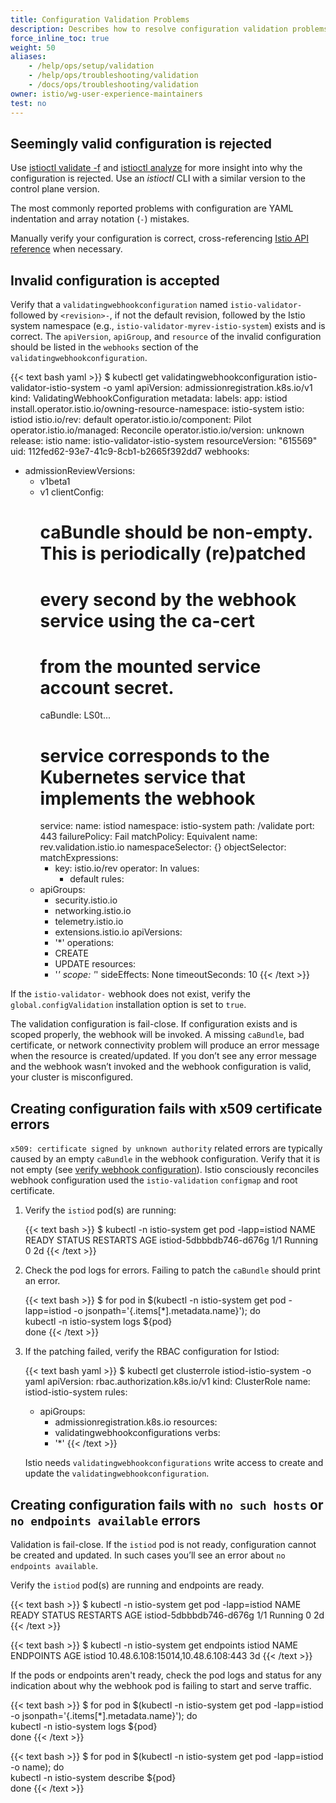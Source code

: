 ```yaml
---
title: Configuration Validation Problems
description: Describes how to resolve configuration validation problems.
force_inline_toc: true
weight: 50
aliases:
    - /help/ops/setup/validation
    - /help/ops/troubleshooting/validation
    - /docs/ops/troubleshooting/validation
owner: istio/wg-user-experience-maintainers
test: no
---
```


## Seemingly valid configuration is rejected

Use [istioctl validate -f](/pt-br/docs/reference/commands/istioctl/#istioctl-validate) and [istioctl analyze](/pt-br/docs/reference/commands/istioctl/#istioctl-analyze) for more insight into why the configuration is rejected.  Use an _istioctl_ CLI with a similar version to the control plane version.

The most commonly reported problems with configuration are YAML indentation and array notation (`-`) mistakes.

Manually verify your configuration is correct, cross-referencing
[Istio API reference](/pt-br/docs/reference/config) when
necessary.

## Invalid configuration is accepted

Verify that a `validatingwebhookconfiguration` named `istio-validator-` followed by
`<revision>-`, if not the default revision, followed by the Istio system namespace
(e.g., `istio-validator-myrev-istio-system`) exists and is correct.
The `apiVersion`, `apiGroup`, and `resource` of the
invalid configuration should be listed in the `webhooks` section of the `validatingwebhookconfiguration`.

{{< text bash yaml >}}
$ kubectl get validatingwebhookconfiguration istio-validator-istio-system -o yaml
apiVersion: admissionregistration.k8s.io/v1
kind: ValidatingWebhookConfiguration
metadata:
  labels:
    app: istiod
    install.operator.istio.io/owning-resource-namespace: istio-system
    istio: istiod
    istio.io/rev: default
    operator.istio.io/component: Pilot
    operator.istio.io/managed: Reconcile
    operator.istio.io/version: unknown
    release: istio
  name: istio-validator-istio-system
  resourceVersion: "615569"
  uid: 112fed62-93e7-41c9-8cb1-b2665f392dd7
webhooks:
- admissionReviewVersions:
  - v1beta1
  - v1
  clientConfig:
    # caBundle should be non-empty. This is periodically (re)patched
    # every second by the webhook service using the ca-cert
    # from the mounted service account secret.
    caBundle: LS0t...
    # service corresponds to the Kubernetes service that implements the webhook
    service:
      name: istiod
      namespace: istio-system
      path: /validate
      port: 443
  failurePolicy: Fail
  matchPolicy: Equivalent
  name: rev.validation.istio.io
  namespaceSelector: {}
  objectSelector:
    matchExpressions:
    - key: istio.io/rev
      operator: In
      values:
      - default
  rules:
  - apiGroups:
    - security.istio.io
    - networking.istio.io
    - telemetry.istio.io
    - extensions.istio.io
    apiVersions:
    - '*'
    operations:
    - CREATE
    - UPDATE
    resources:
    - '*'
    scope: '*'
  sideEffects: None
  timeoutSeconds: 10
{{< /text >}}

If the `istio-validator-` webhook does not exist, verify
the `global.configValidation` installation option is
set to `true`.

The validation configuration is fail-close. If
configuration exists and is scoped properly, the webhook will be
invoked. A missing `caBundle`, bad certificate, or network connectivity
problem will produce an error message when the resource is
created/updated. If you don’t see any error message and the webhook
wasn’t invoked and the webhook configuration is valid, your cluster is
misconfigured.

## Creating configuration fails with x509 certificate errors

`x509: certificate signed by unknown authority` related errors are
typically caused by an empty `caBundle` in the webhook
configuration. Verify that it is not empty (see [verify webhook
configuration](#invalid-configuration-is-accepted)). Istio consciously reconciles webhook configuration
used the `istio-validation` `configmap` and root certificate.

1. Verify the `istiod` pod(s) are running:

    {{< text bash >}}
    $  kubectl -n istio-system get pod -lapp=istiod
    NAME                            READY     STATUS    RESTARTS   AGE
    istiod-5dbbbdb746-d676g   1/1       Running   0          2d
    {{< /text >}}

1. Check the pod logs for errors. Failing to patch the
       `caBundle` should print an error.

    {{< text bash >}}
    $ for pod in $(kubectl -n istio-system get pod -lapp=istiod -o jsonpath='{.items[*].metadata.name}'); do \
        kubectl -n istio-system logs ${pod} \
    done
    {{< /text >}}

1. If the patching failed, verify the RBAC configuration for Istiod:

    {{< text bash yaml >}}
    $ kubectl get clusterrole istiod-istio-system -o yaml
    apiVersion: rbac.authorization.k8s.io/v1
    kind: ClusterRole
      name: istiod-istio-system
    rules:
    - apiGroups:
      - admissionregistration.k8s.io
      resources:
      - validatingwebhookconfigurations
      verbs:
      - '*'
    {{< /text >}}

    Istio needs `validatingwebhookconfigurations` write access to
    create and update the `validatingwebhookconfiguration`.

## Creating configuration fails with `no such hosts` or `no endpoints available` errors

Validation is fail-close. If the `istiod` pod is not ready,
configuration cannot be created and updated.  In such cases you’ll see
an error about `no endpoints available`.

Verify the `istiod` pod(s) are running and endpoints are ready.

{{< text bash >}}
$  kubectl -n istio-system get pod -lapp=istiod
NAME                            READY     STATUS    RESTARTS   AGE
istiod-5dbbbdb746-d676g   1/1       Running   0          2d
{{< /text >}}

{{< text bash >}}
$ kubectl -n istio-system get endpoints istiod
NAME           ENDPOINTS                          AGE
istiod         10.48.6.108:15014,10.48.6.108:443   3d
{{< /text >}}

If the pods or endpoints aren't ready, check the pod logs and
status for any indication about why the webhook pod is failing to start
and serve traffic.

{{< text bash >}}
$ for pod in $(kubectl -n istio-system get pod -lapp=istiod -o jsonpath='{.items[*].metadata.name}'); do \
    kubectl -n istio-system logs ${pod} \
done
{{< /text >}}

{{< text bash >}}
$ for pod in $(kubectl -n istio-system get pod -lapp=istiod -o name); do \
    kubectl -n istio-system describe ${pod} \
done
{{< /text >}}
